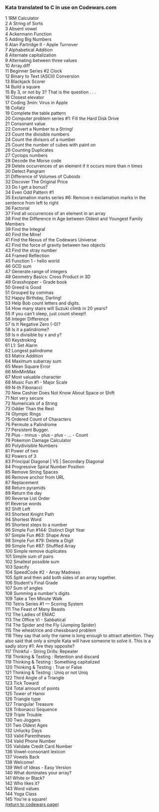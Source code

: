 <!-- For more details see [GitHub Flavored Markdown](https://guides.github.com/features/mastering-markdown/). -->

### Kata translated to C in use on Codewars.com

<!-- eventually these could be ranked by solves and live updated -->
<!-- <a href="http://example.com/" target="_blank">Hello, world!</a> -->
<!-- [1RM Calculator](https://www.codewars.com/kata/595bbea8a930ac0b91000130){:target="_blank"} -->
1  1RM Calculator<br>
2  A String of Sorts<br>
3  Absent vowel<br>
4  Ackermann Function <br>
5  Adding Big Numbers<br>
6  Alan Partridge II - Apple Turnover<br>
7  Alphabetical Addition<br>
8  Alternate capitalization<br>
9  Alternating between three values<br>
10  Array.diff<br>
11  Beginner Series #2 Clock<br>
12  Binary to Text (ASCII) Conversion<br>
13  Blackjack Scorer<br>
14  Build a square<br>
15  By 3, or not by 3? That is the question . . .<br>
16  Closest elevator<br>
17  Coding 3min: Virus in Apple<br>
18  Collatz<br>
19  Complete the table pattern<br>
20  Computer problem series #1: Fill the Hard Disk Drive<br>
21  Consonant value<br>
22  Convert a Number to a String!<br>
23  Count the divisible numbers<br>
24  Count the divisors of a number<br>
25  Count the number of cubes with paint on<br>
26  Counting Duplicates<br>
27  Cyclops numbers<br>
28  Decode the Morse code <br>
29  Delete occurrences of an element if it occurs more than n times<br>
30  Detect Pangram<br>
31  Difference of Volumes of Cuboids<br>
32  Discover The Original Price<br>
33  Do I get a bonus?<br>
34  Even Odd Pattern #1<br>
35  Exclamation marks series #6: Remove n exclamation marks in the sentence from left to right<br>
36  Factorial<br>
37  Find all occurrences of an element in an array<br>
38  Find the Difference in Age between Oldest and Youngest Family Members<br>
39  Find the Integral<br>
40  Find the Mine!<br>
41  Find the Nexus of the Codewars Universe<br>
42  Find the force of gravity between two objects<br>
43  Find the stray number<br>
44  Framed Reflection<br>
45  Function 1 - hello world<br>
46  GCD sum <br>
47  Generate range of integers<br>
48  Geometry Basics: Cross Product in 3D<br>
49  Grasshopper - Grade book<br>
50  Greed is Good<br>
51  Grouped by commas<br>
52  Happy Birthday, Darling!<br>
53  Help Bob count letters and digits.<br>
54  How many stairs will Suzuki climb in 20 years?<br>
55  If you can't sleep, just count sheep!!<br>
56  Integer Difference<br>
57  Is It Negative Zero (-0)?<br>
58  Is it a palindrome?<br>
59  Is n divisible by x and y?<br>
60  Keystroking<br>
61  L1: Set Alarm<br>
62  Longest palindrome<br>
63  Matrix Addition<br>
64  Maximum subarray sum<br>
65  Mean Square Error<br>
66  MinMinMax<br>
67  Most valuable character<br>
68  Music Fun #1 - Major Scale<br>
69  N-th Fibonacci<br>
70  New Cashier Does Not Know About Space or Shift <br>
71  Not very secure<br>
72  Numericals of a String<br>
73  Odder Than the Rest<br>
74  Olympic Rings<br>
75  Ordered Count of Characters<br>
76  Permute a Palindrome<br>
77  Persistent Bugger.<br>
78  Plus - minus - plus - plus - ... - Count<br>
79  Pokemon Damage Calculator<br>
80  Polydivisible Numbers<br>
81  Power of two<br>
82  Powers of 3<br>
83  Principal Diagonal | VS | Secondary Diagonal<br>
84  Progressive Spiral Number Position<br>
85  Remove String Spaces<br>
86  Remove anchor from URL<br>
87  Replacement<br>
88  Return pyramids<br>
89  Return the day <br>
90  Reverse List Order<br>
91  Reverse words<br>
92  Shift Left<br>
93  Shortest Knight Path<br>
94  Shortest Word<br>
95  Shortest steps to a number<br>
96  Simple Fun #144: Distinct Digit Year<br>
97  Simple Fun #63: Shape Area<br>
98  Simple Fun #79: Delete a Digit<br>
99  Simple Fun #87: Shuffled Array<br>
100  Simple remove duplicates<br>
101  Simple sum of pairs<br>
102  Smallest possible sum <br>
103  Spacify<br>
104  SpeedCode #2 - Array Madness<br>
105  Split and then add both sides of an array together.<br>
106  Student's Final Grade<br>
107  Sum of angles<br>
108  Summing a number's digits<br>
109  Take a Ten Minute Walk<br>
110  Tetris Series #1 — Scoring System<br>
111  The Feast of Many Beasts<br>
112  The Ladies of ENIAC<br>
113  The Office VI - Sabbatical<br>
114  The Spider and the Fly (Jumping Spider)<br>
115  The wheat/rice and chessboard problem<br>
116  They say that only the name is long enough to attract attention. They also said that only a simple Kata will have someone to solve it. This is a sadly story #1: Are they opposite?<br>
117  Thinkful - String Drills: Repeater<br>
118  Thinking & Testing : Retention and discard<br>
119  Thinking & Testing : Something capitalized<br>
120  Thinking & Testing : True or False<br>
121  Thinking & Testing : Uniq or not Uniq<br>
122  Third Angle of a Triangle<br>
123  Tick Toward<br>
124  Total amount of points<br>
125  Tower of Hanoi<br>
126  Triangle type<br>
127  Triangular Treasure<br>
128  Tribonacci Sequence<br>
129  Triple Trouble<br>
130  Two Joggers<br>
131  Two Oldest Ages<br>
132  Unlucky Days<br>
133  Valid Parentheses<br>
134  Valid Phone Number<br>
135  Validate Credit Card Number<br>
136  Vowel-consonant lexicon<br>
137  Vowels Back<br>
138  Welcome!<br>
139  Well of Ideas - Easy Version<br>
140  What dominates your array?<br>
141  White or Black?<br>
142  Who likes it?<br>
143  Word values<br>
144  Yoga Class<br>
145  You're a square!<br>
<a href="https://rowcased.github.io/codewars.html#translator">(return to codewars page)</a>

<!--
<a href="https://rowcased.github.io/">(return to portfolio)</a>
<hr>
-->
